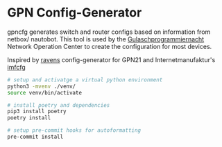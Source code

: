 # GPN Config-Generator

gpncfg generates switch and router configs based on information from netbox/
nautobot. This tool is used by the [Gulaschprogrammiernacht](https://gulas.ch)
Network Operation Center to create the configuration for most devices.

Inspired by [ravens](https://github.com/blackdotraven) config-generator for
GPN21 and Internetmanufaktur's [imfcfg](https://github.com/lub-dub/imfcfg)

``` bash
# setup and activatge a virtual python environment
python3 -mvenv ./venv/
source venv/bin/activate

# install poetry and dependencies
pip3 install poetry
poetry install

# setup pre-commit hooks for autoformatting
pre-commit install
```

